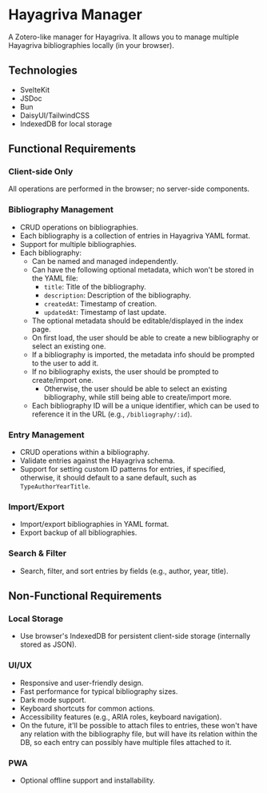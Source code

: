 # Hayagriva Manager

A Zotero-like manager for Hayagriva. It allows you to manage multiple Hayagriva bibliographies locally (in your browser).

## Technologies

- SvelteKit
- JSDoc
- Bun
- DaisyUI/TailwindCSS
- IndexedDB for local storage

## Functional Requirements

### Client-side Only

All operations are performed in the browser; no server-side components.

### Bibliography Management

- CRUD operations on bibliographies.
- Each bibliography is a collection of entries in Hayagriva YAML format.
- Support for multiple bibliographies.
- Each bibliography:
  - Can be named and managed independently.
  - Can have the following optional metadata, which won't be stored in the YAML file:
    - `title`: Title of the bibliography.
    - `description`: Description of the bibliography.
    - `createdAt`: Timestamp of creation.
    - `updatedAt`: Timestamp of last update.
  - The optional metadata should be editable/displayed in the index page.
  - On first load, the user should be able to create a new bibliography or select an existing one.
  - If a bibliography is imported, the metadata info should be prompted to the user to add it.
  - If no bibliography exists, the user should be prompted to create/import one.
    - Otherwise, the user should be able to select an existing bibliography, while still being able to create/import more.
  - Each bibliography ID will be a unique identifier, which can be used to reference it in the URL (e.g., `/bibliography/:id`).

### Entry Management

- CRUD operations within a bibliography.
- Validate entries against the Hayagriva schema.
- Support for setting custom ID patterns for entries, if specified, otherwise, it should default to a sane default, such as `TypeAuthorYearTitle`.

### Import/Export

- Import/export bibliographies in YAML format.
- Export backup of all bibliographies.

### Search & Filter

- Search, filter, and sort entries by fields (e.g., author, year, title).

## Non-Functional Requirements

### Local Storage

- Use browser's IndexedDB for persistent client-side storage (internally stored as JSON).

### UI/UX

- Responsive and user-friendly design.
- Fast performance for typical bibliography sizes.
- Dark mode support.
- Keyboard shortcuts for common actions.
- Accessibility features (e.g., ARIA roles, keyboard navigation).
- On the future, it'll be possible to attach files to entries, these won't have any relation with the bibliography file, but will have its relation within the DB, so each entry can possibly have multiple files attached to it.

### PWA

- Optional offline support and installability.
